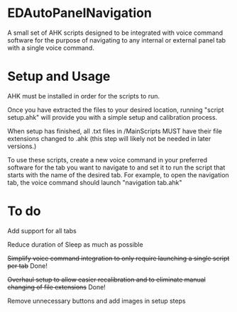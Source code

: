 # EDAutoPanelNavigation
A small set of AHK scripts designed to be integrated with voice command software for the purpose of navigating to any internal or external panel tab with a single voice command.
# Setup and Usage
AHK must be installed in order for the scripts to run.

Once you have extracted the files to your desired location, running "script setup.ahk" will provide you with a simple setup and calibration process.

When setup has finished, all .txt files in /MainScripts MUST have their file extensions changed to .ahk (this step will likely not be needed in later versions.)

To use these scripts, create a new voice command in your preferred software for the tab you want to navigate to and set it to run the script that starts with the name of the desired tab. For example, to open the navigation tab, the voice command should launch "navigation tab.ahk"
# To do
Add support for all tabs

Reduce duration of Sleep as much as possible

<strike>Simplify voice command integration to only require launching a single script per tab</strike> Done!

<strike>Overhaul setup to allow easier recalibration and to eliminate manual changing of file extensions</strike> Done!

Remove unnecessary buttons and add images in setup steps
